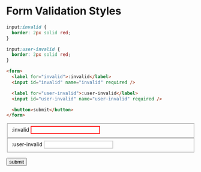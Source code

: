 <link rel="stylesheet" href="./assets/index.css" />
<script type="module" src="./assets/index.js"></script>

<style>
  #invalid,
  #user-invalid {
    border: 2px solid #ccc !important;
  }

  #invalid:invalid {
    border: 2px solid red !important;
  }

  #user-invalid:user-invalid {
    border: 2px solid red !important;
  }
</style>

# Form Validation Styles

```css
input:invalid {
  border: 2px solid red;
}

input:user-invalid {
  border: 2px solid red;
}
```

```html
<form>
  <label for="invalid">:invalid</label>
  <input id="invalid" name="invalid" required />

  <label for="user-invalid">:user-invalid</label>
  <input id="user-invalid" name="user-invalid" required />

  <button>submit</button>
</form>
```

<ui-demo>
<form>
  <fieldset>
    <label for="invalid">:invalid</label>
    <input id="invalid" name="invalid" required />
  </fieldset>

  <fieldset>
    <label for="user-invalid">:user-invalid</label>
    <input id="user-invalid" name="user-invalid" required />
  </fieldset>

  <button>submit</button>
</form>
</ui-demo>

<ui-console></ui-console>

<script type="module">
  const form = document.querySelector('form');
  form.novalidate = false;

  form.addEventListener('submit', e =>{
    e.preventDefault();
    // form.reportValidity();
    console.log(Object.fromEntries(new FormData(form)));
  });
</script>